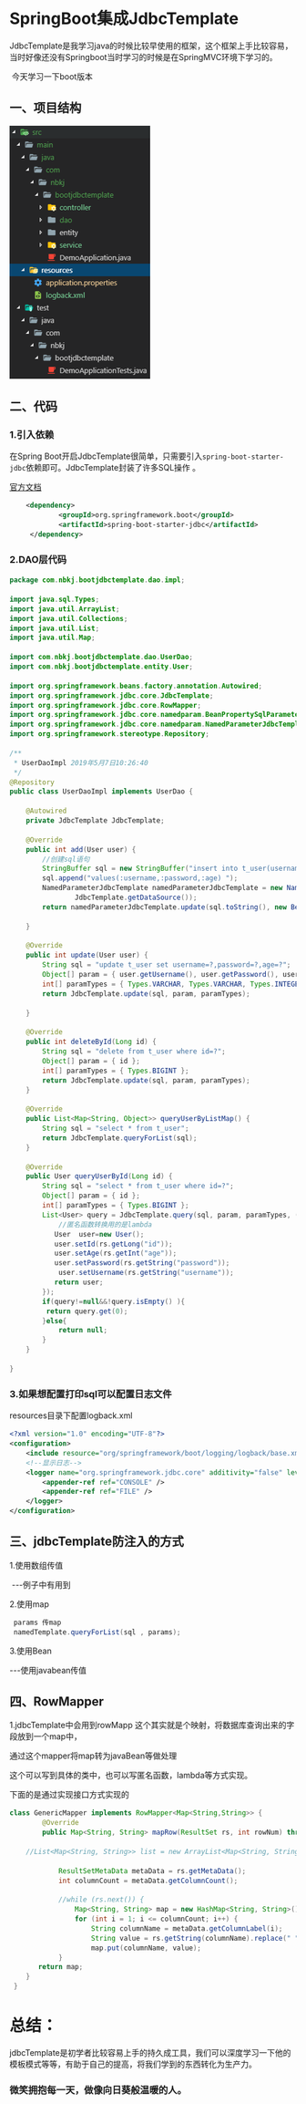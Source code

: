 # SpringBoot集成JdbcTemplate

​       JdbcTemplate是我学习java的时候比较早使用的框架，这个框架上手比较容易，当时好像还没有Springboot当时学习的时候是在SpringMVC环境下学习的。

​     今天学习一下boot版本



## 一、项目结构

![1557301844026](.\image\1557301844026.png)



## 二、代码

### 1.引入依赖

在Spring Boot开启JdbcTemplate很简单，只需要引入`spring-boot-starter-jdbc`依赖即可。JdbcTemplate封装了许多SQL操作 。

[官方文档](https://docs.spring.io/spring/docs/current/javadoc-api/org/springframework/jdbc/core/JdbcTemplate.html。)

```xml
	<dependency>
			<groupId>org.springframework.boot</groupId>
			<artifactId>spring-boot-starter-jdbc</artifactId>
	 </dependency>
```



### 2.DAO层代码

```java
package com.nbkj.bootjdbctemplate.dao.impl;

import java.sql.Types;
import java.util.ArrayList;
import java.util.Collections;
import java.util.List;
import java.util.Map;

import com.nbkj.bootjdbctemplate.dao.UserDao;
import com.nbkj.bootjdbctemplate.entity.User;

import org.springframework.beans.factory.annotation.Autowired;
import org.springframework.jdbc.core.JdbcTemplate;
import org.springframework.jdbc.core.RowMapper;
import org.springframework.jdbc.core.namedparam.BeanPropertySqlParameterSource;
import org.springframework.jdbc.core.namedparam.NamedParameterJdbcTemplate;
import org.springframework.stereotype.Repository;

/**
 * UserDaoImpl 2019年5月7日10:26:40
 */
@Repository
public class UserDaoImpl implements UserDao {

    @Autowired
    private JdbcTemplate JdbcTemplate;
    
    @Override
    public int add(User user) {
        //创建sql语句
        StringBuffer sql = new StringBuffer("insert into t_user(username,password,age) ");
        sql.append("values(:username,:password,:age) ");
        NamedParameterJdbcTemplate namedParameterJdbcTemplate = new NamedParameterJdbcTemplate(
                JdbcTemplate.getDataSource());
        return namedParameterJdbcTemplate.update(sql.toString(), new BeanPropertySqlParameterSource(user));

    }

    @Override
    public int update(User user) {
        String sql = "update t_user set username=?,password=?,age=?";
        Object[] param = { user.getUsername(), user.getPassword(), user.getAge() };
        int[] paramTypes = { Types.VARCHAR, Types.VARCHAR, Types.INTEGER };
        return JdbcTemplate.update(sql, param, paramTypes);

    }

    @Override
    public int deleteById(Long id) {
        String sql = "delete from t_user where id=?";
        Object[] param = { id };
        int[] paramTypes = { Types.BIGINT };
        return JdbcTemplate.update(sql, param, paramTypes);
    }

    @Override
    public List<Map<String, Object>> queryUserByListMap() {
        String sql = "select * from t_user";
        return JdbcTemplate.queryForList(sql);
    }

    @Override
    public User queryUserById(Long id) {
        String sql = "select * from t_user where id=?";
        Object[] param = { id };
        int[] paramTypes = { Types.BIGINT };
        List<User> query = JdbcTemplate.query(sql, param, paramTypes, (RowMapper<User>) (rs, rowNum) -> {
            //匿名函数转换用的是lambda
		   User  user=new User();
		   user.setId(rs.getLong("id"));
		   user.setAge(rs.getInt("age"));
		   user.setPassword(rs.getString("password"));
            user.setUsername(rs.getString("username"));
		   return user;
        });
        if(query!=null&&!query.isEmpty() ){
         return query.get(0);
        }else{
            return null;
        }
    }

}
```



### 3.如果想配置打印sql可以配置日志文件

   resources目录下配置logback.xml

```xml
<?xml version="1.0" encoding="UTF-8"?>
<configuration>
    <include resource="org/springframework/boot/logging/logback/base.xml"/>
    <!--显示日志-->
    <logger name="org.springframework.jdbc.core" additivity="false" level="DEBUG" >
        <appender-ref ref="CONSOLE" />
        <appender-ref ref="FILE" />
    </logger>
</configuration>
```



## 三、jdbcTemplate防注入的方式

1.使用数组传值

​           ---例子中有用到

2.使用map

   

```java
 params 传map
 namedTemplate.queryForList(sql , params); 
```

3.使用Bean

   ---使用javabean传值





## 四、RowMapper 

1.jdbcTemplate中会用到rowMapp 这个其实就是个映射，将数据库查询出来的字段放到一个map中，

通过这个mapper将map转为javaBean等做处理

这个可以写到具体的类中，也可以写匿名函数，lambda等方式实现。

下面的是通过实现接口方式实现的

```java
class GenericMapper implements RowMapper<Map<String,String>> {
        @Override
        public Map<String, String> mapRow(ResultSet rs, int rowNum) throws SQLException {

    //List<Map<String, String>> list = new ArrayList<Map<String, String>>();

            ResultSetMetaData metaData = rs.getMetaData();
            int columnCount = metaData.getColumnCount();

            //while (rs.next()) {
                Map<String, String> map = new HashMap<String, String>();
                for (int i = 1; i <= columnCount; i++) {
                    String columnName = metaData.getColumnLabel(i);
                    String value = rs.getString(columnName).replace(" ", "");
                    map.put(columnName, value);
            }
       return map;     
    }
 }
```





# 总结：

​        jdbcTemplate是初学者比较容易上手的持久成工具，我们可以深度学习一下他的模板模式等等，有助于自己的提高，将我们学到的东西转化为生产力。



###                                                        微笑拥抱每一天，做像向日葵般温暖的人。